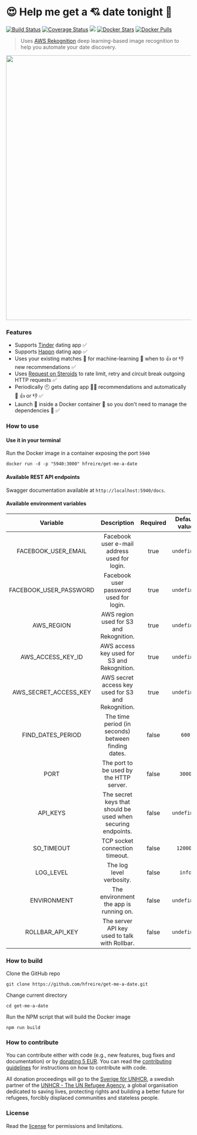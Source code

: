 # :heart_eyes: Help me get a :cupid: date tonight :first_quarter_moon_with_face:

[![Build Status](https://travis-ci.org/hfreire/get-me-a-date.svg?branch=master)](https://travis-ci.org/hfreire/get-me-a-date)
[![Coverage Status](https://coveralls.io/repos/github/hfreire/get-me-a-date/badge.svg?branch=master)](https://coveralls.io/github/hfreire/get-me-a-date?branch=master)
[![](https://img.shields.io/github/release/hfreire/get-me-a-date.svg)](https://github.com/hfreire/get-me-a-date/releases)
[![Docker Stars](https://img.shields.io/docker/stars/hfreire/get-me-a-date.svg)](https://hub.docker.com/r/hfreire/get-me-a-date/)
[![Docker Pulls](https://img.shields.io/docker/pulls/hfreire/get-me-a-date.svg)](https://hub.docker.com/r/hfreire/get-me-a-date/)

> Uses [AWS Rekognition](https://aws.amazon.com/rekognition) deep learning-based image recognition to help you automate your date discovery.

<p align="center"><img src="share/github/overview.gif" width="720"></p>

### Features
* Supports [Tinder](https://github.com/hfreire/tinder-wrapper) dating app :white_check_mark:
* Supports [Happn](https://github.com/hfreire/happn-wrapper) dating app :white_check_mark:
* Uses your existing matches :revolving_hearts: for machine-learning :robot: when to :+1: or :-1: new recommendations :white_check_mark:
* Uses [Request on Steroids](https://github.com/hfreire/request-on-steroids) to rate limit, retry and circuit break outgoing HTTP requests :white_check_mark:
* Periodically :clock10: gets dating app :girl::woman: recommendations and automatically :robot: :+1: or :-1: :white_check_mark:
* Launch :rocket: inside a Docker container :whale: so you don't need to manage the dependencies :raised_hands: :white_check_mark:

### How to use

#### Use it in your terminal
Run the Docker image in a container exposing the port `5940`
```
docker run -d -p "5940:3000" hfreire/get-me-a-date
```

#### Available REST API endpoints
Swagger documentation available at `http://localhost:5940/docs`.

#### Available environment variables
Variable | Description | Required | Default value
:---:|:---:|:---:|:---:
FACEBOOK_USER_EMAIL | Facebook user e-mail address used for login. | true | `undefined`
FACEBOOK_USER_PASSWORD | Facebook user password used for login. | true | `undefined`
AWS_REGION | AWS region used for S3 and Rekognition. | true | `undefined`
AWS_ACCESS_KEY_ID | AWS access key  used for S3 and Rekognition. | true | `undefined`
AWS_SECRET_ACCESS_KEY | AWS secret access key used for S3 and Rekognition. | true | `undefined`
FIND_DATES_PERIOD | The time period (in seconds) between finding dates. | false | `600`
PORT | The port to be used by the HTTP server. | false | `3000`
API_KEYS | The secret keys that should be used when securing endpoints. | false | `undefined`
SO_TIMEOUT | TCP socket connection timeout. | false | `120000`
LOG_LEVEL | The log level verbosity. | false | `info`
ENVIRONMENT | The environment the app is running on. | false | `undefined`
ROLLBAR_API_KEY | The server API key used to talk with Rollbar. | false | `undefined`

### How to build
Clone the GitHub repo
```
git clone https://github.com/hfreire/get-me-a-date.git
```

Change current directory
```
cd get-me-a-date
```

Run the NPM script that will build the Docker image
```
npm run build
```

### How to contribute
You can contribute either with code (e.g., new features, bug fixes and documentation) or by [donating 5 EUR](https://paypal.me/hfreire/5). You can read the [contributing guidelines](./docs/CONTRIBUTING.md) for instructions on how to contribute with code. 

All donation proceedings will go to the [Sverige för UNHCR](https://sverigeforunhcr.se), a swedish partner of the [UNHCR - The UN Refugee Agency](http://www.unhcr.org), a global organisation dedicated to saving lives, protecting rights and building a better future for refugees, forcibly displaced communities and stateless people.

### License
Read the [license](./LICENSE.md) for permissions and limitations.

